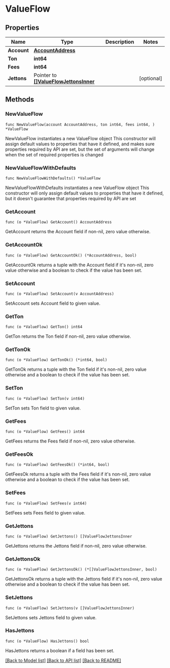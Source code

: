# ValueFlow

## Properties

Name | Type | Description | Notes
------------ | ------------- | ------------- | -------------
**Account** | [**AccountAddress**](AccountAddress.md) |  | 
**Ton** | **int64** |  | 
**Fees** | **int64** |  | 
**Jettons** | Pointer to [**[]ValueFlowJettonsInner**](ValueFlowJettonsInner.md) |  | [optional] 

## Methods

### NewValueFlow

`func NewValueFlow(account AccountAddress, ton int64, fees int64, ) *ValueFlow`

NewValueFlow instantiates a new ValueFlow object
This constructor will assign default values to properties that have it defined,
and makes sure properties required by API are set, but the set of arguments
will change when the set of required properties is changed

### NewValueFlowWithDefaults

`func NewValueFlowWithDefaults() *ValueFlow`

NewValueFlowWithDefaults instantiates a new ValueFlow object
This constructor will only assign default values to properties that have it defined,
but it doesn't guarantee that properties required by API are set

### GetAccount

`func (o *ValueFlow) GetAccount() AccountAddress`

GetAccount returns the Account field if non-nil, zero value otherwise.

### GetAccountOk

`func (o *ValueFlow) GetAccountOk() (*AccountAddress, bool)`

GetAccountOk returns a tuple with the Account field if it's non-nil, zero value otherwise
and a boolean to check if the value has been set.

### SetAccount

`func (o *ValueFlow) SetAccount(v AccountAddress)`

SetAccount sets Account field to given value.


### GetTon

`func (o *ValueFlow) GetTon() int64`

GetTon returns the Ton field if non-nil, zero value otherwise.

### GetTonOk

`func (o *ValueFlow) GetTonOk() (*int64, bool)`

GetTonOk returns a tuple with the Ton field if it's non-nil, zero value otherwise
and a boolean to check if the value has been set.

### SetTon

`func (o *ValueFlow) SetTon(v int64)`

SetTon sets Ton field to given value.


### GetFees

`func (o *ValueFlow) GetFees() int64`

GetFees returns the Fees field if non-nil, zero value otherwise.

### GetFeesOk

`func (o *ValueFlow) GetFeesOk() (*int64, bool)`

GetFeesOk returns a tuple with the Fees field if it's non-nil, zero value otherwise
and a boolean to check if the value has been set.

### SetFees

`func (o *ValueFlow) SetFees(v int64)`

SetFees sets Fees field to given value.


### GetJettons

`func (o *ValueFlow) GetJettons() []ValueFlowJettonsInner`

GetJettons returns the Jettons field if non-nil, zero value otherwise.

### GetJettonsOk

`func (o *ValueFlow) GetJettonsOk() (*[]ValueFlowJettonsInner, bool)`

GetJettonsOk returns a tuple with the Jettons field if it's non-nil, zero value otherwise
and a boolean to check if the value has been set.

### SetJettons

`func (o *ValueFlow) SetJettons(v []ValueFlowJettonsInner)`

SetJettons sets Jettons field to given value.

### HasJettons

`func (o *ValueFlow) HasJettons() bool`

HasJettons returns a boolean if a field has been set.


[[Back to Model list]](../README.md#documentation-for-models) [[Back to API list]](../README.md#documentation-for-api-endpoints) [[Back to README]](../README.md)


